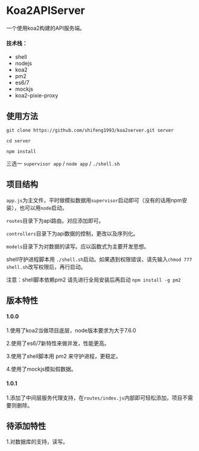 # Koa2APIServer
一个使用koa2构建的API服务端。
#### 技术栈：
- shell
- nodejs
- koa2
- pm2
- es6/7
- mockjs
- koa2-pixie-proxy

## 使用方法

`git clone https://github.com/shifeng1993/koa2server.git server`

`cd server`

`npm install`

三选一
`supervisor app` / `node app` / `./shell.sh`

## 项目结构
`app.js`为主文件，平时做模拟数据用`supervisor`启动即可（没有的话用npm安装），也可以用`node`启动。

`routes`目录下为api路由。对应添加即可。

`controllers`目录下为api数据的控制，更改以及序列化。

`models`目录下为对数据的读写。应以函数式为主要开发思想。

shell守护进程脚本用 `./shell.sh`启动。如果遇到权限错误，请先输入`chmod 777 shell.sh`改写权限后，再行启动。

注意：shell脚本依赖pm2 请先进行全局安装后再启动 `npm install -g pm2`

## 版本特性
#### 1.0.0
1.使用了koa2当做项目底层，node版本要求为大于7.6.0

2.使用了es6/7新特性来做并发，性能更高。

3.使用了shell脚本用 pm2 来守护进程，更稳定。

4.使用了mockjs模拟假数据。

#### 1.0.1
1.添加了中间层服务代理支持，在`routes/index.js`内部即可轻松添加，项目不需要则删除。

## 待添加特性
1.对数据库的支持，读写。


